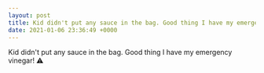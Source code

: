 ```yaml
---
layout: post
title: Kid didn't put any sauce in the bag. Good thing I have my emergency vinegar! ⚠️
date: 2021-01-06 23:36:49 +0000
---
```


Kid didn't put any sauce in the bag. Good thing I have my emergency vinegar! ⚠️

